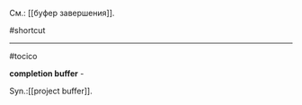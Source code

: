 См.: [[буфер завершения]].

#shortcut




<hr/>

#tocico

<b>completion buffer</b> - 


Syn.:[[project buffer]].
 



